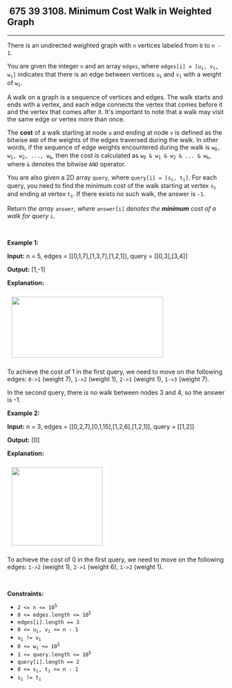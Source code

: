 <h2> 675 39
3108. Minimum Cost Walk in Weighted Graph</h2><hr><div><p>There is an undirected weighted graph with <code>n</code> vertices labeled from <code>0</code> to <code>n - 1</code>.</p>

<p>You are given the integer <code>n</code> and an array <code>edges</code>, where <code>edges[i] = [u<sub>i</sub>, v<sub>i</sub>, w<sub>i</sub>]</code> indicates that there is an edge between vertices <code>u<sub>i</sub></code> and <code>v<sub>i</sub></code> with a weight of <code>w<sub>i</sub></code>.</p>

<p>A walk on a graph is a sequence of vertices and edges. The walk starts and ends with a vertex, and each edge connects the vertex that comes before it and the vertex that comes after it. It's important to note that a walk may visit the same edge or vertex more than once.</p>

<p>The <strong>cost</strong> of a walk starting at node <code>u</code> and ending at node <code>v</code> is defined as the bitwise <code>AND</code> of the weights of the edges traversed during the walk. In other words, if the sequence of edge weights encountered during the walk is <code>w<sub>0</sub>, w<sub>1</sub>, w<sub>2</sub>, ..., w<sub>k</sub></code>, then the cost is calculated as <code>w<sub>0</sub> &amp; w<sub>1</sub> &amp; w<sub>2</sub> &amp; ... &amp; w<sub>k</sub></code>, where <code>&amp;</code> denotes the bitwise <code>AND</code> operator.</p>

<p>You are also given a 2D array <code>query</code>, where <code>query[i] = [s<sub>i</sub>, t<sub>i</sub>]</code>. For each query, you need to find the minimum cost of the walk starting at vertex <code>s<sub>i</sub></code> and ending at vertex <code>t<sub>i</sub></code>. If there exists no such walk, the answer is <code>-1</code>.</p>

<p>Return <em>the array </em><code>answer</code><em>, where </em><code>answer[i]</code><em> denotes the <strong>minimum</strong> cost of a walk for query </em><code>i</code>.</p>

<p>&nbsp;</p>
<p><strong class="example">Example 1:</strong></p>

<div class="example-block">
<p><strong>Input:</strong> <span class="example-io">n = 5, edges = [[0,1,7],[1,3,7],[1,2,1]], query = [[0,3],[3,4]]</span></p>

<p><strong>Output:</strong> <span class="example-io">[1,-1]</span></p>

<p><strong>Explanation:</strong></p>
<img alt="" src="https://assets.leetcode.com/uploads/2024/01/31/q4_example1-1.png" style="padding: 10px; background: rgb(255, 255, 255); border-radius: 0.5rem; width: 351px; height: 141px;">
<p>To achieve the cost of 1 in the first query, we need to move on the following edges: <code>0-&gt;1</code> (weight 7), <code>1-&gt;2</code> (weight 1), <code>2-&gt;1</code> (weight 1), <code>1-&gt;3</code> (weight 7).</p>

<p>In the second query, there is no walk between nodes 3 and 4, so the answer is -1.</p>

<p><strong class="example">Example 2:</strong></p>
</div>

<div class="example-block">
<p><strong>Input:</strong> <span class="example-io">n = 3, edges = [[0,2,7],[0,1,15],[1,2,6],[1,2,1]], query = [[1,2]]</span></p>

<p><strong>Output:</strong> <span class="example-io">[0]</span></p>

<p><strong>Explanation:</strong></p>
<img alt="" src="https://assets.leetcode.com/uploads/2024/01/31/q4_example2e.png" style="padding: 10px; background: rgb(255, 255, 255); border-radius: 0.5rem; width: 211px; height: 181px;">
<p>To achieve the cost of 0 in the first query, we need to move on the following edges: <code>1-&gt;2</code> (weight 1), <code>2-&gt;1</code> (weight 6), <code>1-&gt;2</code> (weight 1).</p>
</div>

<p>&nbsp;</p>
<p><strong>Constraints:</strong></p>

<ul>
	<li><code>2 &lt;= n &lt;= 10<sup>5</sup></code></li>
	<li><code>0 &lt;= edges.length &lt;= 10<sup>5</sup></code></li>
	<li><code>edges[i].length == 3</code></li>
	<li><code>0 &lt;= u<sub>i</sub>, v<sub>i</sub> &lt;= n - 1</code></li>
	<li><code>u<sub>i</sub> != v<sub>i</sub></code></li>
	<li><code>0 &lt;= w<sub>i</sub> &lt;= 10<sup>5</sup></code></li>
	<li><code>1 &lt;= query.length &lt;= 10<sup>5</sup></code></li>
	<li><code>query[i].length == 2</code></li>
	<li><code>0 &lt;= s<sub>i</sub>, t<sub>i</sub> &lt;= n - 1</code></li>
	<li><code>s<sub>i</sub> !=&nbsp;t<sub>i</sub></code></li>
</ul>
</div>